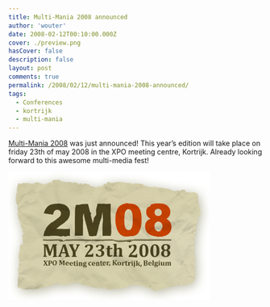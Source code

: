 ```yaml
---
title: Multi-Mania 2008 announced
author: 'wouter'
date: 2008-02-12T00:10:00.000Z
cover: ./preview.png
hasCover: false
description: false
layout: post
comments: true
permalink: /2008/02/12/multi-mania-2008-announced/
tags:
  - Conferences
  - kortrijk
  - multi-mania
---
```

[Multi-Mania 2008][1] was just announced! This year’s edition will take place on friday 23th of may 2008 in the XPO meeting centre, Kortrijk. Already looking forward to this awesome multi-media fest!

[![Multi-Mania 2008](/wp-content/uploads/2008/02/aankondiging1.png "Multi-Mania 2008")][1]

[1]: http://www.multi-mania.be